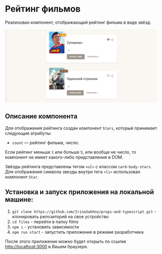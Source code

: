 Рейтинг фильмов
===
Реализован компонент, отображающий рейтинг фильма в виде звёзд:

![Товары в виде карточек](./src/img/preview.png)

## Описание компонента

Для отображения рейтинга создан компонент `Stars`, который принимает следующие атрибуты:

- `count` — рейтинг фильма, _число_.

Если рейтинг меньше `1` или больше `5`, или вообще не число, то компонент не имеет какого-либо представления в
DOM.

Звёзды рейтинга представлены тегом `<ul>` с классом `card-body-stars`. Для отображения символа звезды внутри
тега `<li>` использован компонент `Star`.

## Установка и запуск приложения на локальной машине:
1. `git clone https://github.com/IrinaSakhno/props-and-typescript.git` - клонировать репозиторий на свое устройство
2. `cd films` - перейти в папку films
3. `npm i` - установить зависимости
4. `npm run start` - запустить приложение в режиме разработчика

После этого приложение можно будет открыть по ссылке  [http://localhost:3000](http://localhost:3000) в Вашем браузере.